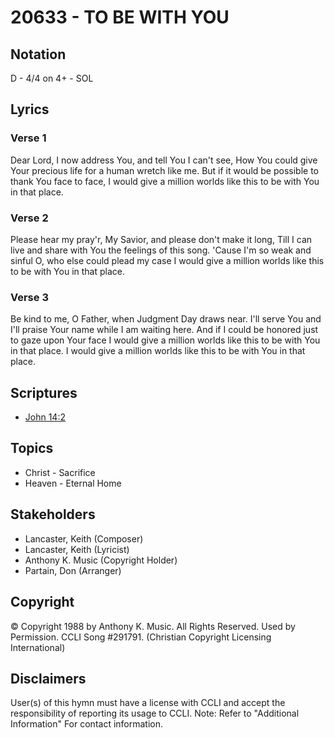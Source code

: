 # 20633 - TO BE WITH YOU

## Notation

D - 4/4 on 4+ - SOL

## Lyrics

### Verse 1

Dear Lord, I now address You, and tell You I can't see, How You could give Your precious life for a human wretch like me. But if it would be possible to thank You face to face, I would give a million worlds like this to be with You in that place.

### Verse 2

Please hear my pray'r, My Savior, and please don't make it long, Till I can live and share with You the feelings of this song. 'Cause I'm so weak and sinful O, who else could plead my case I would give a million worlds like this to be with You in that place.

### Verse 3

Be kind to me, O Father, when Judgment Day draws near. I'll serve You and I'll praise Your name while I am waiting here. And if I could be honored just to gaze upon Your face I would give a million worlds like this to be with You in that place. I would give a million worlds like this to be with You in that place.


## Scriptures

- [John 14:2](https://www.biblegateway.com/passage/?search=John%2014%3A2)

## Topics

- Christ - Sacrifice
- Heaven - Eternal Home

## Stakeholders

- Lancaster, Keith (Composer)
- Lancaster, Keith (Lyricist)
- Anthony K. Music (Copyright Holder)
- Partain, Don (Arranger)

## Copyright

© Copyright 1988 by Anthony K. Music. All Rights Reserved. Used by Permission. CCLI Song #291791.
(Christian Copyright Licensing International)

## Disclaimers

User(s) of this hymn must have a license with CCLI and accept the responsibility of reporting its usage to CCLI.
Note: Refer to "Additional Information" For contact information.


